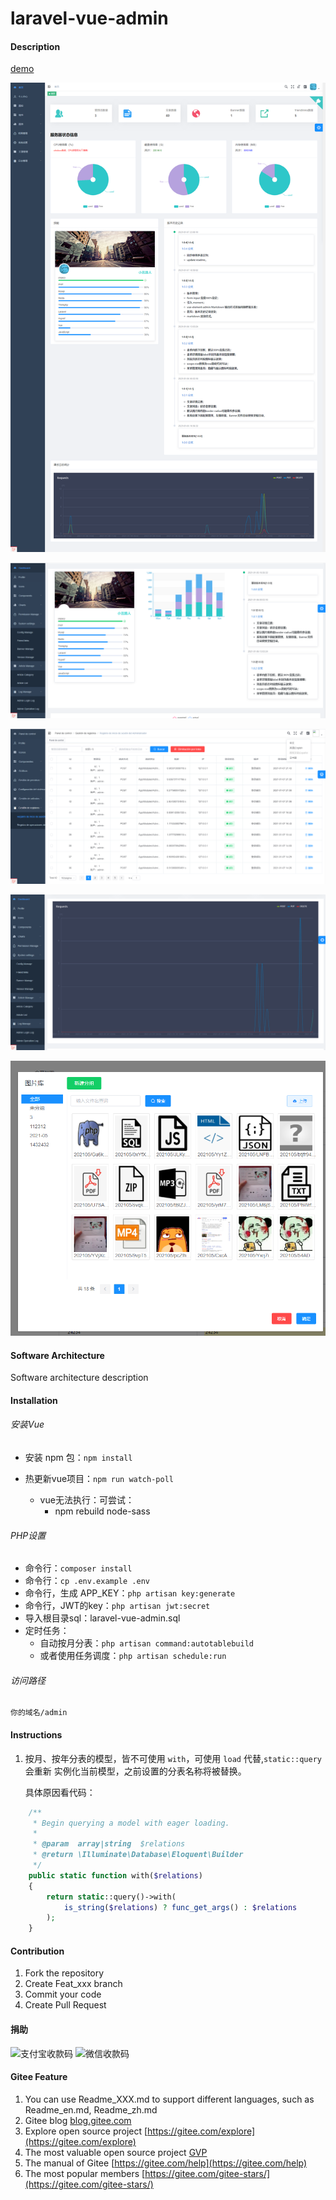 # laravel-vue-admin

#### Description

[demo](http://laravel-vue-admin.cnpscy.com/admin)

![Home](public/demo/home.png)

![Version history](public/demo/版本历史记录.png)

![Spanish](public/demo/西班牙语.png)

![Request log statistics](public/demo/请求日志统计.png)

![Picture picker](public/demo/图片选择器.png)

#### Software Architecture
Software architecture description

#### Installation

###### 安装Vue
* 安装 npm 包：`npm install`
* 热更新vue项目：`npm run watch-poll`

    - vue无法执行：可尝试：
        - npm rebuild node-sass
    
###### PHP设置
* 命令行：`composer install`
* 命令行：`cp .env.example .env`
* 命令行，生成 APP_KEY：`php artisan key:generate`
* 命令行，JWT的key：`php artisan jwt:secret`
* 导入根目录sql：laravel-vue-admin.sql
* 定时任务：
    - 自动按月分表：`php artisan command:autotablebuild`
    - 或者使用任务调度：`php artisan schedule:run`

###### 访问路径

`你的域名/admin`

#### Instructions

1.  按月、按年分表的模型，皆不可使用 `with`，可使用 `load` 代替,`static::query` 会重新 实例化当前模型，之前设置的分表名称将被替换。
    
    具体原因看代码：
```php
    /**
     * Begin querying a model with eager loading.
     *
     * @param  array|string  $relations
     * @return \Illuminate\Database\Eloquent\Builder
     */
    public static function with($relations)
    {
        return static::query()->with(
            is_string($relations) ? func_get_args() : $relations
        );
    }
```

#### Contribution

1.  Fork the repository
2.  Create Feat_xxx branch
3.  Commit your code
4.  Create Pull Request

#### 捐助

![支付宝收款码](https://images.gitee.com/uploads/images/2020/1112/091130_811b3a6c_790553.jpeg "alipay-400.jpg")
![微信收款码](https://images.gitee.com/uploads/images/2020/1112/091305_2592a352_790553.jpeg "wechat-400-width(1).jpg")


#### Gitee Feature

1.  You can use Readme\_XXX.md to support different languages, such as Readme\_en.md, Readme\_zh.md
2.  Gitee blog [blog.gitee.com](https://blog.gitee.com)
3.  Explore open source project [https://gitee.com/explore](https://gitee.com/explore)
4.  The most valuable open source project [GVP](https://gitee.com/gvp)
5.  The manual of Gitee [https://gitee.com/help](https://gitee.com/help)
6.  The most popular members  [https://gitee.com/gitee-stars/](https://gitee.com/gitee-stars/)
